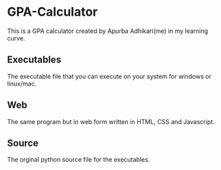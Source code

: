 # GPA-Calculator
This is a GPA calculator created by Apurba Adhikari(me) in my learning curve.

## Executables
The executable file that you can execute on your system for windows or linux/mac.

## Web
The same program but in web form written in HTML, CSS and Javascript.

## Source
The orginal python source file for the executables.

